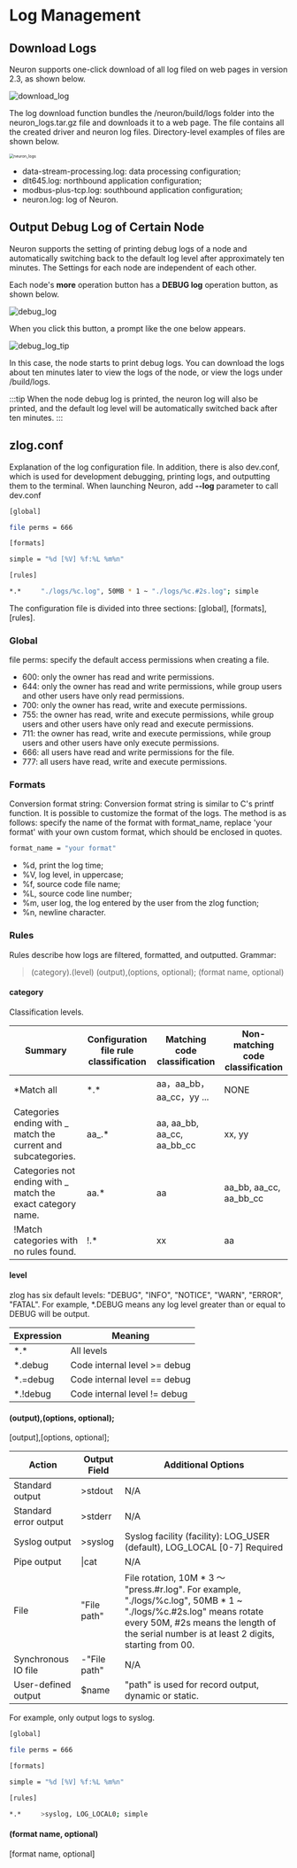 # Log Management

## Download Logs

Neuron supports one-click download of all log filed on web pages in version 2.3, as shown below.

![download_log](./assets/download_log.png)

The log download function bundles the /neuron/build/logs folder into the neuron_logs.tar.gz file and downloads it to a web page. The file contains all the created driver and neuron log files. Directory-level examples of files are shown below.

<img src="./assets/neuron_logs.png" alt="neuron_logs" style="zoom:50%;" />

* data-stream-processing.log: data processing configuration;
* dlt645.log: northbound application configuration;
* modbus-plus-tcp.log: southbound application configuration;
* neuron.log: log of Neuron.

## Output Debug Log of Certain Node

Neuron supports the setting of printing debug logs of a node and automatically switching back to the default log level after approximately ten minutes. The Settings for each node are independent of each other.

Each node's **more** operation button has a **DEBUG log** operation button, as shown below.

![debug_log](./assets/debug_log.png)

When you click this button, a prompt like the one below appears.

![debug_log_tip](./assets/debug_log_tip.png)

In this case, the node starts to print debug logs. You can download the logs about ten minutes later to view the logs of the node, or view the logs under /build/logs.

:::tip
When the node debug log is printed, the neuron log will also be printed, and the default log level will be automatically switched back after ten minutes.
:::

## zlog.conf

Explanation of the log configuration file. In addition, there is also dev.conf, which is used for development debugging, printing logs, and outputting them to the terminal. When launching Neuron, add **--log** parameter to call dev.conf

```bash
[global]

file perms = 666

[formats]

simple = "%d [%V] %f:%L %m%n"

[rules]

*.*     "./logs/%c.log", 50MB * 1 ~ "./logs/%c.#2s.log"; simple
```

The configuration file is divided into three sections: [global], [formats], [rules].

### Global

file perms: specify the default access permissions when creating a file.

* 600: only the owner has read and write permissions.
* 644: only the owner has read and write permissions, while group users and other users have only read permissions.
* 700: only the owner has read, write and execute permissions.
* 755: the owner has read, write and execute permissions, while group users and other users have only read and execute permissions.
* 711: the owner has read, write and execute permissions, while group users and other users have only execute permissions.
* 666: all users have read and write permissions for the file.
* 777: all users have read, write and execute permissions.

### Formats

Conversion format string: Conversion format string is similar to C's printf function. It is possible to customize the format of the logs. The method is as follows: specify the name of the format with format_name, replace 'your format' with your own custom format, which should be enclosed in quotes.
```bash
format_name = "your format"
```
* %d, print the log time;
* %V, log level, in uppercase;
* %f, source code file name;
* %L, source code line number;
* %m, user log, the log entered by the user from the zlog function;
* %n, newline character.

### Rules

Rules describe how logs are filtered, formatted, and outputted.
Grammar:

> (category).(level)    (output),(options, optional); (format name, optional)</span>

#### category

Classification levels.

| Summary                      | Configuration file rule classification | Matching code classification               | Non-matching code classification         |
| --------------------------- | -------------- | ------------------------- | ---------------------- |
|*Match all                     | \*.\*            | aa，aa_bb，aa_cc，yy ...    | NONE                   |
| Categories ending with _ match the current and subcategories.  | aa_.*          | aa, aa_bb, aa_cc, aa_bb_cc | xx, yy                 |
| Categories not ending with _ match the exact category name.       | aa.*           | aa                         | aa_bb, aa_cc, aa_bb_cc |
| !Match categories with no rules found.        | !.*            | xx                         | aa                     |

#### level

zlog has six default levels: "DEBUG", "INFO", "NOTICE", "WARN", "ERROR", "FATAL". For example, *.DEBUG means any log level greater than or equal to DEBUG will be output.

| Expression  | Meaning               |
| -------- | ----------------- |
| \*.\*        | All levels            |
| *.debug  | Code internal level >= debug |
| *.=debug | Code internal level == debug |
| *.!debug | Code internal level != debug |

#### (output),(options, optional);

[output],[options, optional];

| Action                 | Output Field | Additional Options |
| ---------------------- | ------------ | ------ |
| Standard output        | >stdout      | N/A |
| Standard error output  | >stderr      | N/A |
| Syslog output          | >syslog      | Syslog facility (facility): LOG_USER (default), LOG_LOCAL [0-7] Required |
| Pipe output            | \|cat        | N/A |
| File                   | "File path"  | File rotation, 10M * 3 ～ "press.#r.log". For example, "./logs/%c.log", 50MB * 1 ~ "./logs/%c.#2s.log" means rotate every 50M, #2s means the length of the serial number is at least 2 digits, starting from 00.  |
| Synchronous IO file    | -"File path" | N/A |
| User-defined output    | $name        | "path" is used for record output, dynamic or static.|

For example, only output logs to syslog.
```bash
[global]

file perms = 666

[formats]

simple = "%d [%V] %f:%L %m%n"

[rules]

*.*    	>syslog, LOG_LOCAL0; simple
```

#### (format name, optional)

[format name, optional]